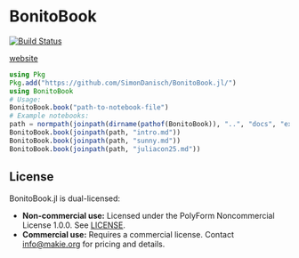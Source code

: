 # BonitoBook

[![Build Status](https://github.com/SimonDanisch/BonitoBook.jl/actions/workflows/CI.yml/badge.svg?branch=main)](https://github.com/SimonDanisch/BonitoBook.jl/actions/workflows/CI.yml?query=branch%3Amain)

[website](https://bonitobook.org/website/)

```julia
using Pkg
Pkg.add("https://github.com/SimonDanisch/BonitoBook.jl/")
using BonitoBook
# Usage:
BonitoBook.book("path-to-notebook-file")
# Example notebooks:
path = normpath(joinpath(dirname(pathof(BonitoBook)), "..", "docs", "examples"))
BonitoBook.book(joinpath(path, "intro.md"))
BonitoBook.book(joinpath(path, "sunny.md"))
BonitoBook.book(joinpath(path, "juliacon25.md"))
```


## License

BonitoBook.jl is dual-licensed:

- **Non-commercial use:** Licensed under the PolyForm Noncommercial License 1.0.0. See [LICENSE](LICENSE).
- **Commercial use:** Requires a commercial license. Contact info@makie.org for pricing and details.
